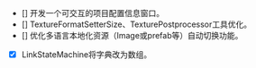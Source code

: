- [] 开发一个可交互的项目配置信息窗口。
- [] TextureFormatSetterSize、TexturePostprocessor工具优化。
- [] 优化多语言本地化资源（Image或prefab等）自动切换功能。
- [x] LinkStateMachine将字典改为数组。